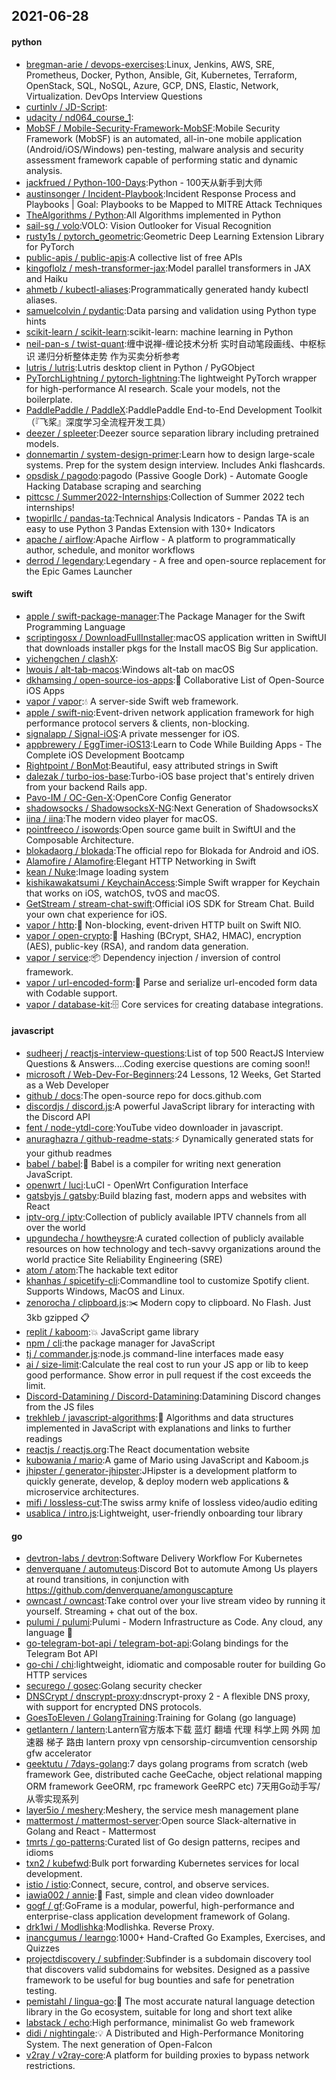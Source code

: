 ## 2021-06-28

#### python
* [bregman-arie / devops-exercises](https://github.com/bregman-arie/devops-exercises):Linux, Jenkins, AWS, SRE, Prometheus, Docker, Python, Ansible, Git, Kubernetes, Terraform, OpenStack, SQL, NoSQL, Azure, GCP, DNS, Elastic, Network, Virtualization. DevOps Interview Questions
* [curtinlv / JD-Script](https://github.com/curtinlv/JD-Script):
* [udacity / nd064_course_1](https://github.com/udacity/nd064_course_1):
* [MobSF / Mobile-Security-Framework-MobSF](https://github.com/MobSF/Mobile-Security-Framework-MobSF):Mobile Security Framework (MobSF) is an automated, all-in-one mobile application (Android/iOS/Windows) pen-testing, malware analysis and security assessment framework capable of performing static and dynamic analysis.
* [jackfrued / Python-100-Days](https://github.com/jackfrued/Python-100-Days):Python - 100天从新手到大师
* [austinsonger / Incident-Playbook](https://github.com/austinsonger/Incident-Playbook):Incident Response Process and Playbooks | Goal: Playbooks to be Mapped to MITRE Attack Techniques
* [TheAlgorithms / Python](https://github.com/TheAlgorithms/Python):All Algorithms implemented in Python
* [sail-sg / volo](https://github.com/sail-sg/volo):VOLO: Vision Outlooker for Visual Recognition
* [rusty1s / pytorch_geometric](https://github.com/rusty1s/pytorch_geometric):Geometric Deep Learning Extension Library for PyTorch
* [public-apis / public-apis](https://github.com/public-apis/public-apis):A collective list of free APIs
* [kingoflolz / mesh-transformer-jax](https://github.com/kingoflolz/mesh-transformer-jax):Model parallel transformers in JAX and Haiku
* [ahmetb / kubectl-aliases](https://github.com/ahmetb/kubectl-aliases):Programmatically generated handy kubectl aliases.
* [samuelcolvin / pydantic](https://github.com/samuelcolvin/pydantic):Data parsing and validation using Python type hints
* [scikit-learn / scikit-learn](https://github.com/scikit-learn/scikit-learn):scikit-learn: machine learning in Python
* [neil-pan-s / twist-quant](https://github.com/neil-pan-s/twist-quant):缠中说禅-缠论技术分析 实时自动笔段画线、中枢标识 递归分析整体走势 作为买卖分析参考
* [lutris / lutris](https://github.com/lutris/lutris):Lutris desktop client in Python / PyGObject
* [PyTorchLightning / pytorch-lightning](https://github.com/PyTorchLightning/pytorch-lightning):The lightweight PyTorch wrapper for high-performance AI research. Scale your models, not the boilerplate.
* [PaddlePaddle / PaddleX](https://github.com/PaddlePaddle/PaddleX):PaddlePaddle End-to-End Development Toolkit（『飞桨』深度学习全流程开发工具）
* [deezer / spleeter](https://github.com/deezer/spleeter):Deezer source separation library including pretrained models.
* [donnemartin / system-design-primer](https://github.com/donnemartin/system-design-primer):Learn how to design large-scale systems. Prep for the system design interview. Includes Anki flashcards.
* [opsdisk / pagodo](https://github.com/opsdisk/pagodo):pagodo (Passive Google Dork) - Automate Google Hacking Database scraping and searching
* [pittcsc / Summer2022-Internships](https://github.com/pittcsc/Summer2022-Internships):Collection of Summer 2022 tech internships!
* [twopirllc / pandas-ta](https://github.com/twopirllc/pandas-ta):Technical Analysis Indicators - Pandas TA is an easy to use Python 3 Pandas Extension with 130+ Indicators
* [apache / airflow](https://github.com/apache/airflow):Apache Airflow - A platform to programmatically author, schedule, and monitor workflows
* [derrod / legendary](https://github.com/derrod/legendary):Legendary - A free and open-source replacement for the Epic Games Launcher

#### swift
* [apple / swift-package-manager](https://github.com/apple/swift-package-manager):The Package Manager for the Swift Programming Language
* [scriptingosx / DownloadFullInstaller](https://github.com/scriptingosx/DownloadFullInstaller):macOS application written in SwiftUI that downloads installer pkgs for the Install macOS Big Sur application.
* [yichengchen / clashX](https://github.com/yichengchen/clashX):
* [lwouis / alt-tab-macos](https://github.com/lwouis/alt-tab-macos):Windows alt-tab on macOS
* [dkhamsing / open-source-ios-apps](https://github.com/dkhamsing/open-source-ios-apps):📱
Collaborative List of Open-Source iOS Apps
* [vapor / vapor](https://github.com/vapor/vapor):💧
A server-side Swift web framework.
* [apple / swift-nio](https://github.com/apple/swift-nio):Event-driven network application framework for high performance protocol servers & clients, non-blocking.
* [signalapp / Signal-iOS](https://github.com/signalapp/Signal-iOS):A private messenger for iOS.
* [appbrewery / EggTimer-iOS13](https://github.com/appbrewery/EggTimer-iOS13):Learn to Code While Building Apps - The Complete iOS Development Bootcamp
* [Rightpoint / BonMot](https://github.com/Rightpoint/BonMot):Beautiful, easy attributed strings in Swift
* [dalezak / turbo-ios-base](https://github.com/dalezak/turbo-ios-base):Turbo-iOS base project that's entirely driven from your backend Rails app.
* [Pavo-IM / OC-Gen-X](https://github.com/Pavo-IM/OC-Gen-X):OpenCore Config Generator
* [shadowsocks / ShadowsocksX-NG](https://github.com/shadowsocks/ShadowsocksX-NG):Next Generation of ShadowsocksX
* [iina / iina](https://github.com/iina/iina):The modern video player for macOS.
* [pointfreeco / isowords](https://github.com/pointfreeco/isowords):Open source game built in SwiftUI and the Composable Architecture.
* [blokadaorg / blokada](https://github.com/blokadaorg/blokada):The official repo for Blokada for Android and iOS.
* [Alamofire / Alamofire](https://github.com/Alamofire/Alamofire):Elegant HTTP Networking in Swift
* [kean / Nuke](https://github.com/kean/Nuke):Image loading system
* [kishikawakatsumi / KeychainAccess](https://github.com/kishikawakatsumi/KeychainAccess):Simple Swift wrapper for Keychain that works on iOS, watchOS, tvOS and macOS.
* [GetStream / stream-chat-swift](https://github.com/GetStream/stream-chat-swift):Official iOS SDK for Stream Chat. Build your own chat experience for iOS.
* [vapor / http](https://github.com/vapor/http):🚀
Non-blocking, event-driven HTTP built on Swift NIO.
* [vapor / open-crypto](https://github.com/vapor/open-crypto):🔑
Hashing (BCrypt, SHA2, HMAC), encryption (AES), public-key (RSA), and random data generation.
* [vapor / service](https://github.com/vapor/service):📦
Dependency injection / inversion of control framework.
* [vapor / url-encoded-form](https://github.com/vapor/url-encoded-form):📝
Parse and serialize url-encoded form data with Codable support.
* [vapor / database-kit](https://github.com/vapor/database-kit):🗄
Core services for creating database integrations.

#### javascript
* [sudheerj / reactjs-interview-questions](https://github.com/sudheerj/reactjs-interview-questions):List of top 500 ReactJS Interview Questions & Answers....Coding exercise questions are coming soon!!
* [microsoft / Web-Dev-For-Beginners](https://github.com/microsoft/Web-Dev-For-Beginners):24 Lessons, 12 Weeks, Get Started as a Web Developer
* [github / docs](https://github.com/github/docs):The open-source repo for docs.github.com
* [discordjs / discord.js](https://github.com/discordjs/discord.js):A powerful JavaScript library for interacting with the Discord API
* [fent / node-ytdl-core](https://github.com/fent/node-ytdl-core):YouTube video downloader in javascript.
* [anuraghazra / github-readme-stats](https://github.com/anuraghazra/github-readme-stats):⚡
Dynamically generated stats for your github readmes
* [babel / babel](https://github.com/babel/babel):🐠
Babel is a compiler for writing next generation JavaScript.
* [openwrt / luci](https://github.com/openwrt/luci):LuCI - OpenWrt Configuration Interface
* [gatsbyjs / gatsby](https://github.com/gatsbyjs/gatsby):Build blazing fast, modern apps and websites with React
* [iptv-org / iptv](https://github.com/iptv-org/iptv):Collection of publicly available IPTV channels from all over the world
* [upgundecha / howtheysre](https://github.com/upgundecha/howtheysre):A curated collection of publicly available resources on how technology and tech-savvy organizations around the world practice Site Reliability Engineering (SRE)
* [atom / atom](https://github.com/atom/atom):The hackable text editor
* [khanhas / spicetify-cli](https://github.com/khanhas/spicetify-cli):Commandline tool to customize Spotify client. Supports Windows, MacOS and Linux.
* [zenorocha / clipboard.js](https://github.com/zenorocha/clipboard.js):✂️
Modern copy to clipboard. No Flash. Just 3kb gzipped
📋
* [replit / kaboom](https://github.com/replit/kaboom):💥
JavaScript game library
* [npm / cli](https://github.com/npm/cli):the package manager for JavaScript
* [tj / commander.js](https://github.com/tj/commander.js):node.js command-line interfaces made easy
* [ai / size-limit](https://github.com/ai/size-limit):Calculate the real cost to run your JS app or lib to keep good performance. Show error in pull request if the cost exceeds the limit.
* [Discord-Datamining / Discord-Datamining](https://github.com/Discord-Datamining/Discord-Datamining):Datamining Discord changes from the JS files
* [trekhleb / javascript-algorithms](https://github.com/trekhleb/javascript-algorithms):📝
Algorithms and data structures implemented in JavaScript with explanations and links to further readings
* [reactjs / reactjs.org](https://github.com/reactjs/reactjs.org):The React documentation website
* [kubowania / mario](https://github.com/kubowania/mario):A game of Mario using JavaScript and Kaboom.js
* [jhipster / generator-jhipster](https://github.com/jhipster/generator-jhipster):JHipster is a development platform to quickly generate, develop, & deploy modern web applications & microservice architectures.
* [mifi / lossless-cut](https://github.com/mifi/lossless-cut):The swiss army knife of lossless video/audio editing
* [usablica / intro.js](https://github.com/usablica/intro.js):Lightweight, user-friendly onboarding tour library

#### go
* [devtron-labs / devtron](https://github.com/devtron-labs/devtron):Software Delivery Workflow For Kubernetes
* [denverquane / automuteus](https://github.com/denverquane/automuteus):Discord Bot to automute Among Us players at round transitions, in conjunction with https://github.com/denverquane/amonguscapture
* [owncast / owncast](https://github.com/owncast/owncast):Take control over your live stream video by running it yourself. Streaming + chat out of the box.
* [pulumi / pulumi](https://github.com/pulumi/pulumi):Pulumi - Modern Infrastructure as Code. Any cloud, any language
🚀
* [go-telegram-bot-api / telegram-bot-api](https://github.com/go-telegram-bot-api/telegram-bot-api):Golang bindings for the Telegram Bot API
* [go-chi / chi](https://github.com/go-chi/chi):lightweight, idiomatic and composable router for building Go HTTP services
* [securego / gosec](https://github.com/securego/gosec):Golang security checker
* [DNSCrypt / dnscrypt-proxy](https://github.com/DNSCrypt/dnscrypt-proxy):dnscrypt-proxy 2 - A flexible DNS proxy, with support for encrypted DNS protocols.
* [GoesToEleven / GolangTraining](https://github.com/GoesToEleven/GolangTraining):Training for Golang (go language)
* [getlantern / lantern](https://github.com/getlantern/lantern):Lantern官方版本下载 蓝灯 翻墙 代理 科学上网 外网 加速器 梯子 路由 lantern proxy vpn censorship-circumvention censorship gfw accelerator
* [geektutu / 7days-golang](https://github.com/geektutu/7days-golang):7 days golang programs from scratch (web framework Gee, distributed cache GeeCache, object relational mapping ORM framework GeeORM, rpc framework GeeRPC etc) 7天用Go动手写/从零实现系列
* [layer5io / meshery](https://github.com/layer5io/meshery):Meshery, the service mesh management plane
* [mattermost / mattermost-server](https://github.com/mattermost/mattermost-server):Open source Slack-alternative in Golang and React - Mattermost
* [tmrts / go-patterns](https://github.com/tmrts/go-patterns):Curated list of Go design patterns, recipes and idioms
* [txn2 / kubefwd](https://github.com/txn2/kubefwd):Bulk port forwarding Kubernetes services for local development.
* [istio / istio](https://github.com/istio/istio):Connect, secure, control, and observe services.
* [iawia002 / annie](https://github.com/iawia002/annie):👾
Fast, simple and clean video downloader
* [gogf / gf](https://github.com/gogf/gf):GoFrame is a modular, powerful, high-performance and enterprise-class application development framework of Golang.
* [drk1wi / Modlishka](https://github.com/drk1wi/Modlishka):Modlishka. Reverse Proxy.
* [inancgumus / learngo](https://github.com/inancgumus/learngo):1000+ Hand-Crafted Go Examples, Exercises, and Quizzes
* [projectdiscovery / subfinder](https://github.com/projectdiscovery/subfinder):Subfinder is a subdomain discovery tool that discovers valid subdomains for websites. Designed as a passive framework to be useful for bug bounties and safe for penetration testing.
* [pemistahl / lingua-go](https://github.com/pemistahl/lingua-go):👄
The most accurate natural language detection library in the Go ecosystem, suitable for long and short text alike
* [labstack / echo](https://github.com/labstack/echo):High performance, minimalist Go web framework
* [didi / nightingale](https://github.com/didi/nightingale):💡
A Distributed and High-Performance Monitoring System. The next generation of Open-Falcon
* [v2ray / v2ray-core](https://github.com/v2ray/v2ray-core):A platform for building proxies to bypass network restrictions.
